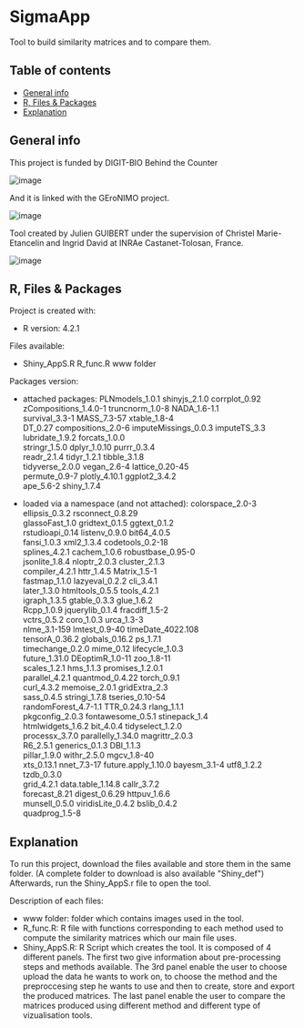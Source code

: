 # SigmaApp
Tool to build similarity matrices and to compare them.

## Table of contents
* [General info](#general-info)
* [R, Files & Packages](#R-Files-Packages)
* [Explanation](#How-it-works)

## General info
This project is funded by DIGIT-BIO Behind the Counter

![image](https://github.com/JulienGuibertTlse3/SigmaApp/assets/92673300/44108616-9a55-49dd-94ff-d6b3a733b4ed)

And it is linked with the GEroNIMO project.

![image](https://github.com/JulienGuibertTlse3/SigmaApp/assets/92673300/dc3e6113-53b0-422a-b1ab-7fc04c6d9001)

Tool created by Julien GUIBERT under the supervision of Christel Marie-Etancelin and Ingrid David at INRAe Castanet-Tolosan, France.

![image](https://github.com/JulienGuibertTlse3/SigmaApp/assets/92673300/8685a7f2-7bf2-4131-b7ee-8011bc70ccea)

	
## R, Files & Packages
Project is created with:
* R version: 4.2.1

Files available: 
* Shiny_AppS.R
R_func.R
www folder

Packages version: 
* attached packages:
PLNmodels_1.0.1       shinyjs_2.1.0         corrplot_0.92        
zCompositions_1.4.0-1 truncnorm_1.0-8       NADA_1.6-1.1         
survival_3.3-1        MASS_7.3-57           xtable_1.8-4         
DT_0.27               compositions_2.0-6    imputeMissings_0.0.3 
imputeTS_3.3          lubridate_1.9.2       forcats_1.0.0        
stringr_1.5.0         dplyr_1.0.10          purrr_0.3.4          
readr_2.1.4           tidyr_1.2.1           tibble_3.1.8         
tidyverse_2.0.0       vegan_2.6-4           lattice_0.20-45      
permute_0.9-7         plotly_4.10.1         ggplot2_3.4.2        
ape_5.6-2             shiny_1.7.4 

* loaded via a namespace (and not attached):
colorspace_2.0-3     ellipsis_0.3.2       rsconnect_0.8.29    
glassoFast_1.0       gridtext_0.1.5       ggtext_0.1.2        
rstudioapi_0.14      listenv_0.9.0        bit64_4.0.5         
fansi_1.0.3          xml2_1.3.4           codetools_0.2-18    
splines_4.2.1        cachem_1.0.6         robustbase_0.95-0   
jsonlite_1.8.4       nloptr_2.0.3         cluster_2.1.3       
compiler_4.2.1       httr_1.4.5           Matrix_1.5-1        
fastmap_1.1.0        lazyeval_0.2.2       cli_3.4.1           
later_1.3.0          htmltools_0.5.5      tools_4.2.1         
igraph_1.3.5         gtable_0.3.3         glue_1.6.2          
Rcpp_1.0.9           jquerylib_0.1.4      fracdiff_1.5-2      
vctrs_0.5.2          coro_1.0.3           urca_1.3-3          
nlme_3.1-159         lmtest_0.9-40        timeDate_4022.108   
tensorA_0.36.2       globals_0.16.2       ps_1.7.1            
timechange_0.2.0     mime_0.12            lifecycle_1.0.3     
future_1.31.0        DEoptimR_1.0-11      zoo_1.8-11  
scales_1.2.1         hms_1.1.3            promises_1.2.0.1    
parallel_4.2.1       quantmod_0.4.22      torch_0.9.1         
curl_4.3.2           memoise_2.0.1        gridExtra_2.3       
sass_0.4.5           stringi_1.7.8        tseries_0.10-54     
randomForest_4.7-1.1 TTR_0.24.3           rlang_1.1.1         
pkgconfig_2.0.3      fontawesome_0.5.1    stinepack_1.4       
htmlwidgets_1.6.2    bit_4.0.4            tidyselect_1.2.0    
processx_3.7.0       parallelly_1.34.0    magrittr_2.0.3      
R6_2.5.1             generics_0.1.3       DBI_1.1.3           
pillar_1.9.0         withr_2.5.0          mgcv_1.8-40         
xts_0.13.1           nnet_7.3-17          future.apply_1.10.0 
bayesm_3.1-4         utf8_1.2.2           tzdb_0.3.0          
grid_4.2.1           data.table_1.14.8    callr_3.7.2         
forecast_8.21        digest_0.6.29        httpuv_1.6.6        
munsell_0.5.0        viridisLite_0.4.2    bslib_0.4.2         
quadprog_1.5-8 
	
## Explanation
To run this project, download the files available and store them in the same folder. (A complete folder to download is also available "Shiny_def")
Afterwards, run the Shiny_AppS.r file to open the tool.

Description of each files:
 * www folder: folder which contains images used in the tool.
 * R_func.R: R file with functions corresponding to each method used to compute the similarity matrices which our main file uses.
 * Shiny_AppS.R: R Script which creates the tool. It is composed of 4 different panels. The first two give information about pre-processing steps and methods available.
The 3rd panel enable the user to choose upload the data he wants to work on, to choose the method and the preproccesing step he wants to use and then to create, store and export the produced matrices.
The last panel enable the user to compare the matrices produced using different method and different type of vizualisation tools.
